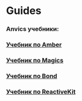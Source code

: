# Guides
### Anvics учебники:

### [Учебник по Amber](Amber.md)

### [Учебник по Magics](Magics.md)

### [Учебник по Bond](Bond.md)

### [Учебник по ReactiveKit](ReactiveKit.md)